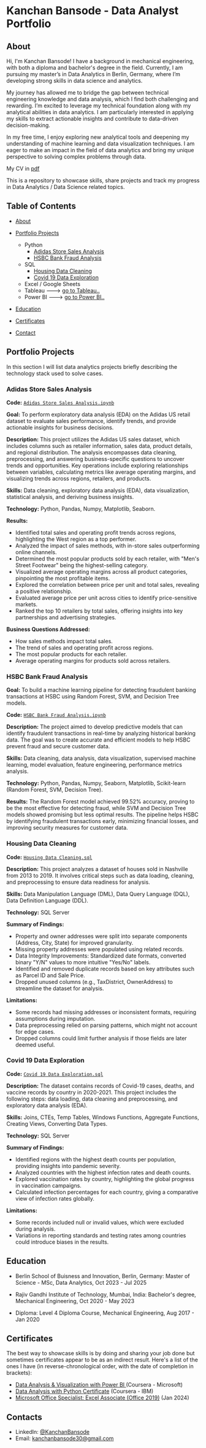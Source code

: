 # Kanchan Bansode - Data Analyst Portfolio
## About
Hi, I'm Kanchan Bansode! I have a background in mechanical engineering, with both a diploma and bachelor's degree in the field. Currently, I am pursuing my master’s in Data Analytics in Berlin, Germany, where I’m developing strong skills in data science and analytics.

My journey has allowed me to bridge the gap between technical engineering knowledge and data analysis, which I find both challenging and rewarding. I’m excited to leverage my technical foundation along with my analytical abilities in data analytics. I am particularly interested in applying my skills to extract actionable insights and contribute to data-driven decision-making.

In my free time, I enjoy exploring new analytical tools and deepening my understanding of machine learning and data visualization techniques. I am eager to make an impact in the field of data analytics and bring my unique perspective to solving complex problems through data.

My CV in [pdf](https://github.com/Kanchan-Bansode/Data-Analyst-Portfolio/blob/main/Base%20CV.pdf)

This is a repository to showcase skills, share projects and track my progress in Data Analytics / Data Science related topics.

## Table of Contents

- [About](https://github.com/Kanchan-Bansode/Data-Analyst-Portfolio/blob/main/README.md#about)
- [Portfolio Projects](https://github.com/Kanchan-Bansode/Data-Analyst-Portfolio/blob/main/README.md#portfolio-projects)
  - Python
    - [Adidas Store Sales Analysis](https://github.com/Kanchan-Bansode/Data-Analyst-Portfolio/blob/main/README.md#adidas-store-sales-analysis)
    - [HSBC Bank Fraud Analysis](https://github.com/Kanchan-Bansode/Data-Analyst-Portfolio/blob/main/README.md#hsbc-bank-fraud-analysis)
  - SQL
    - [Housing Data Cleaning](https://github.com/Kanchan-Bansode/Data-Analyst-Portfolio/blob/main/README.md#housing-data-cleaning)
    - [Covid 19 Data Exploration](https://github.com/Kanchan-Bansode/Data-Analyst-Portfolio/blob/main/README.md#covid-19-data-exploration)
  - Excel / Google Sheets
  - Tableau ---> [go to Tableau..](https://public.tableau.com/app/profile/kanchan.bansode6882/vizzes)
  - Power BI ---> [go to Power BI..](https://github.com/Kanchan-Bansode/Portfolio_Projects/tree/main/Power%20BI)
  


- [Education](https://github.com/Kanchan-Bansode/Data-Analyst-Portfolio/blob/main/README.md#education)  
- [Certificates](https://github.com/Kanchan-Bansode/Data-Analyst-Portfolio/blob/main/README.md#certificates)
- [Contact](https://github.com/Kanchan-Bansode/Data-Analyst-Portfolio/blob/main/README.md#contacts)
## Portfolio Projects
In this section I will list data analytics projects briefly describing the technology stack used to solve cases.

### Adidas Store Sales Analysis
**Code:** [`Adidas Store Sales Analysis.ipynb`](https://github.com/Kanchan-Bansode/Portfolio_Projects/blob/main/Adidas_Retail_Sales_Analysis.ipynb)

**Goal:** To perform exploratory data analysis (EDA) on the Adidas US retail dataset to evaluate sales performance, identify trends, and provide actionable insights for business decisions.

**Description:** This project utilizes the Adidas US sales dataset, which includes columns such as retailer information, sales data, product details, and regional distribution. The analysis encompasses data cleaning, preprocessing, and answering business-specific questions to uncover trends and opportunities. Key operations include exploring relationships between variables, calculating metrics like average operating margins, and visualizing trends across regions, retailers, and products.

**Skills:** Data cleaning, exploratory data analysis (EDA), data visualization, statistical analysis, and deriving business insights.

**Technology:** Python, Pandas, Numpy, Matplotlib, Seaborn.

**Results:** 

 - Identified total sales and operating profit trends across regions, highlighting the West region as a top performer.
 - Analyzed the impact of sales methods, with in-store sales outperforming online channels.
 - Determined the most popular products sold by each retailer, with "Men's Street Footwear" being the highest-selling category.
 - Visualized average operating margins across all product categories, pinpointing the most profitable items.
 - Explored the correlation between price per unit and total sales, revealing a positive relationship.
 - Evaluated average price per unit across cities to identify price-sensitive markets.
 - Ranked the top 10 retailers by total sales, offering insights into key partnerships and advertising strategies.

**Business Questions Addressed:**

 - How sales methods impact total sales.
 - The trend of sales and operating profit across regions.
 - The most popular products for each retailer.
 - Average operating margins for products sold across retailers.

### HSBC Bank Fraud Analysis

**Goal:** To build a machine learning pipeline for detecting fraudulent banking transactions at HSBC using Random Forest, SVM, and Decision Tree models.

**Code:** [`HSBC Bank Fraud Analysis.ipynb`](https://github.com/Kanchan-Bansode/Portfolio_Projects/blob/main/HSBC_Bank_Fraud_Detection.ipynb)

**Description:** The project aimed to develop predictive models that can identify fraudulent transactions in real-time by analyzing historical banking data. The goal was to create accurate and efficient models to help HSBC prevent fraud and secure customer data.

**Skills:** Data cleaning, data analysis, data visualization, supervised machine learning, model evaluation, feature engineering, performance metrics analysis.

**Technology:** Python, Pandas, Numpy, Seaborn, Matplotlib, Scikit-learn (Random Forest, SVM, Decision Tree).

**Results:** The Random Forest model achieved 99.52% accuracy, proving to be the most effective for detecting fraud, while SVM and Decision Tree models showed promising but less optimal results. The pipeline helps HSBC by identifying fraudulent transactions early, minimizing financial losses, and improving security measures for customer data.



### Housing Data Cleaning
**Code:** [`Housing Data Cleaning.sql`](https://github.com/Kanchan-Bansode/Portfolio_Projects/blob/main/Housing%20Data%20Cleaning.sql)

**Description:** This project analyzes a dataset of houses sold in Nashville from 2013 to 2019. It involves critical steps such as data loading, cleaning, and preprocessing to ensure data readiness for analysis.


**Skills:** Data Manipulation Language (DML), Data Query Language (DQL), Data Definition Language (DDL).

**Technology:** SQL Server

**Summary of Findings:**

 - Property and owner addresses were split into separate components (Address, City, State) for improved granularity.
 - Missing property addresses were populated using related records.
 - Data Integrity Improvements: Standardized date formats, converted binary "Y/N" values to more intuitive "Yes/No" labels.
 - Identified and removed duplicate records based on key attributes such as Parcel ID and Sale Price.
 - Dropped unused columns (e.g., TaxDistrict, OwnerAddress) to streamline the dataset for analysis.

**Limitations:**

 - Some records had missing addresses or inconsistent formats, requiring assumptions during imputation.
 - Data preprocessing relied on parsing patterns, which might not account for edge cases.
 - Dropped columns could limit further analysis if those fields are later deemed useful.


### Covid 19 Data Exploration
**Code:** [`Covid 19 Data Exploration.sql`](https://github.com/Kanchan-Bansode/Portfolio_Projects/blob/main/Covid19_DataExploration.sql)

**Description:** The dataset contains records of Covid-19 cases, deaths, and vaccine records by country in 2020-2021. This project includes the following steps: data loading, data cleaning and preprocessing, and exploratory data analysis (EDA).

**Skills:** Joins, CTEs, Temp Tables, Windows Functions, Aggregate Functions, Creating Views, Converting Data Types.

**Technology:** SQL Server

**Summary of Findings:**

 - Identified regions with the highest death counts per population, providing insights into pandemic severity.
 - Analyzed countries with the highest infection rates and death counts.
 - Explored vaccination rates by country, highlighting the global progress in vaccination campaigns.
 - Calculated infection percentages for each country, giving a comparative view of infection rates globally.

**Limitations:**

 - Some records included null or invalid values, which were excluded during analysis.
 - Variations in reporting standards and testing rates among countries could introduce biases in the results.






## Education
 - Berlin School of Buisness and Innovation, Berlin, Germany: 
   Master of Science - MSc, Data Analytics,
   Oct 2023 - Jul 2025 

 - Rajiv Gandhi Institute of Technology, Mumbai, India:
   Bachelor's degree, Mechanical Engineering,
   Oct 2020 - May 2023

 - Diploma:
   Level 4 Diploma Course, Mechanical Engineering,
   Aug 2017 - Jan 2020

## Certificates
The best way to showcase skills is by doing and sharing your job done but sometimes certificates appear to be as an indirect result. Here's a list of the ones I have (in reverse-chronological order, with the date of completion in brackets):
- [Data Analysis & Visualization with Power BI ]() (Coursera - Microsoft)
- [Data Analysis with Python Certificate]() (Coursera - IBM)
- [Microsoft Office Specialist: Excel Associate (Office 2019)]() (Jan 2024)

## Contacts
- LinkedIn: [@KanchanBansode](https://www.linkedin.com/in/kanchan-bansode)
- Email: kanchanbansode30@gmail.com
